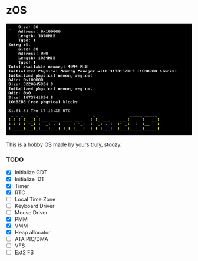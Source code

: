 # zOS



![](banner.png)

This is a hobby OS made by yours truly, stoozy.

### TODO
- [x] Initialize GDT
- [x] Initialize IDT 
- [x] Timer
- [x] RTC 
- [ ] Local Time Zone
- [ ] Keyboard Driver
- [ ] Mouse Driver
- [x] PMM
- [x] VMM
- [x] Heap allocator
- [ ] ATA PIO/DMA
- [ ] VFS
- [ ] Ext2 FS 
